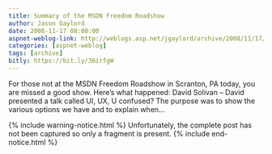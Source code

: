 ```yaml
---
title: Summary of the MSDN Freedom Roadshow
author: Jason Gaylord
date: 2008-11-17 08:00:00
aspnet-weblog-link: http://weblogs.asp.net/jgaylord/archive/2008/11/17/summary-of-the-msdn-freedom-roadshow.aspx
categories: [aspnet-weblog]
tags: [archive]
bitly: https://bit.ly/36irfgW
---
```


For those not at the MSDN Freedom Roadshow in Scranton, PA today, you are missed a good show. Here’s what happened: David Solivan – David presented a talk called UI, UX, U confused? The purpose was to show the various options we have and to explain when...

{% include warning-notice.html %}
Unfortunately, the complete post has not been captured so only a fragment is present.
{% include end-notice.html %}